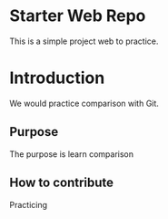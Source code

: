 # Starter Web Repo
This is a simple project web to practice.

# Introduction
We would practice comparison with Git.

## Purpose
The purpose is learn comparison

## How to contribute
Practicing